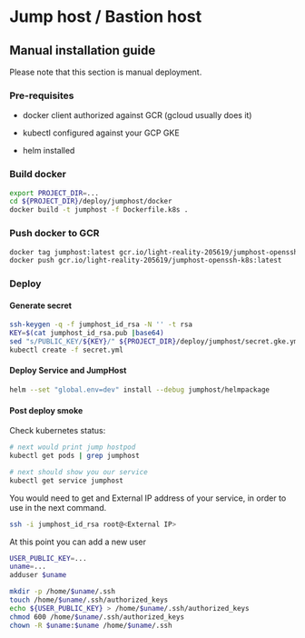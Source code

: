 
# Jump host / Bastion host

## Manual installation guide

Please note that this section is manual deployment.

### Pre-requisites

- docker client authorized against GCR (gcloud usually does it)

- kubectl configured against your GCP GKE

- helm installed

### Build docker

```bash
export PROJECT_DIR=...
cd ${PROJECT_DIR}/deploy/jumphost/docker
docker build -t jumphost -f Dockerfile.k8s .
```
 
### Push docker to GCR

```bash
docker tag jumphost:latest gcr.io/light-reality-205619/jumphost-openssh-k8s:latest
docker push gcr.io/light-reality-205619/jumphost-openssh-k8s:latest
```

### Deploy

#### Generate secret

```bash
ssh-keygen -q -f jumphost_id_rsa -N '' -t rsa
KEY=$(cat jumphost_id_rsa.pub |base64)
sed "s/PUBLIC_KEY/${KEY}/" ${PROJECT_DIR}/deploy/jumphost/secret.gke.yml > secret.yml
kubectl create -f secret.yml
```

#### Deploy Service and JumpHost

```bash
helm --set "global.env=dev" install --debug jumphost/helmpackage
```

#### Post deploy smoke

Check kubernetes status:

```bash
# next would print jump hostpod
kubectl get pods | grep jumphost

# next should show you our service
kubectl get service jumphost
```

You would need to get and External IP address of your service, in order to use in the next command.

```bash
ssh -i jumphost_id_rsa root@<External IP>
```

At this point you can add a new user

```bash
USER_PUBLIC_KEY=...
uname=...
adduser $uname

mkdir -p /home/$uname/.ssh
touch /home/$uname/.ssh/authorized_keys
echo ${USER_PUBLIC_KEY} > /home/$uname/.ssh/authorized_keys
chmod 600 /home/$uname/.ssh/authorized_keys
chown -R $uname:$uname /home/$uname/.ssh 
```